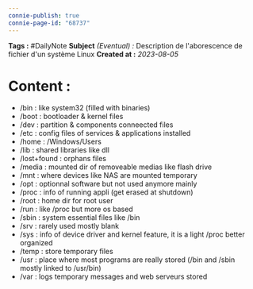 ```yaml
---
connie-publish: true
connie-page-id: "68737"
---
```


**Tags :** #DailyNote 
**Subject** *(Eventual) :*  Description de l'aborescence de fichier d'un système Linux
**Created at :** *2023-08-05*

# Content :

- /bin	: like system32 (filled with binaries)
- /boot : bootloader & kernel files
- /dev : partition & components conneected files
- /etc	: config files of services & applications installed
- /home : /Windows/Users
- /lib : shared libraries like dll
- /lost+found : orphans files
- /media : mounted dir of removeable medias like flash drive
- /mnt : where devices like NAS are mounted temporary
- /opt : optionnal software but not used anymore mainly
- /proc : info of running appli (get erased at shutdown)
- /root : home dir for root user
- /run : like /proc but more os based
- /sbin : system essential files like /bin
- /srv	: rarely used mostly blank
- /sys	: info of device driver and kernel feature, it is a light /proc better organized
- /temp : store temporary files
- /usr	: place where most programs are really stored (/bin and /sbin mostly linked to /usr/bin)
- /var	: logs temporary messages and web serveurs stored